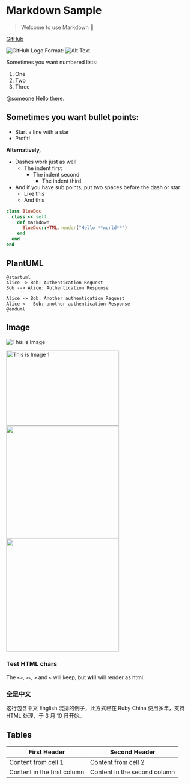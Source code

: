 # Markdown Sample

> Welcome to use Markdown 🎉

[GitHub](http://github.com)

![GitHub Logo](/images/logo.png)
Format: ![Alt Text](https://github.com)

Sometimes you want numbered lists:

1. One
2. Two
3. Three

@someone Hello there.

## Sometimes you want bullet points:

* Start a line with a star
* Profit!

**Alternatively,**

- Dashes work just as well
  - The indent first
    - The indent second
      - The indent third
- And if you have sub points, put two spaces before the dash or star:
  - Like this
  - And this

```rb
class BlueDoc
  class << self
    def markdown
      BlueDoc::HTML.render("Hello **world**")
    end
  end
end
```

## PlantUML

```plantuml
@startuml
Alice -> Bob: Authentication Request
Bob --> Alice: Authentication Response

Alice -> Bob: Another authentication Request
Alice <-- Bob: another authentication Response
@enduml
```

## Image

![This is Image](/uploads/foo.jpg)

<img src="/uploads/foo.jpg" width="300" height="200" alt="This is Image 1">
<img src="/uploads/foo.jpg" width="300">
<img src="/uploads/foo.jpg" height="300">

### Test HTML chars

The `<>`, `><`, `>` and `<` will keep, but <b>will</b> will render as html.

### 全是中文

这行包含中文 English 混排的例子，此方式已在 Ruby China 使用多年，支持 HTML 处理，于 3 月 10 日开始。

## Tables

First Header | Second Header
------------ | -------------
Content from cell 1 | Content from cell 2
Content in the first column | Content in the second column
